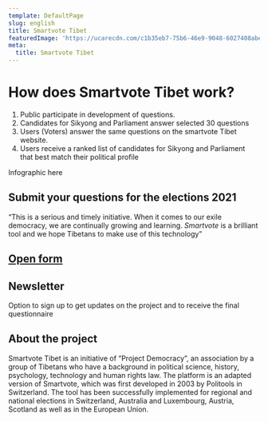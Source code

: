 ```yaml
---
template: DefaultPage
slug: english
title: Smartvote Tibet
featuredImage: 'https://ucarecdn.com/c1b35eb7-75b6-46e9-9048-6027408abed6/'
meta:
  title: Smartvote Tibet
---
```

# How does Smartvote Tibet work?

1. Public participate in development of questions.
2. Candidates for Sikyong and Parliament answer selected 30 questions
3. Users (Voters) answer the same questions on the smartvote Tibet website.
4. Users receive a ranked list of candidates for Sikyong and Parliament that best match their political profile

Infographic here

## Submit your questions for the elections 2021

“This is a serious and timely initiative. When it comes to our exile democracy, we are continually growing and learning. _Smartvote_ is a brilliant tool and we hope Tibetans to make use of this technology”


## [Open form](https://docs.google.com/forms/d/1cO41xpWCg7u9R9VMn2P2FBLHjmeiJFPTnKrfBo157l0/edit)

## Newsletter

Option to sign up to get updates on the project and to receive the final questionnaire

## About the project

Smartvote Tibet is an initiative of “Project Democracy”, an association by a group of Tibetans who have a background in political science, history, psychology, technology and human rights law. The platform is an adapted version of Smartvote, which was first developed in 2003 by Politools in Switzerland. The tool has been successfully implemented for regional and national elections in Switzerland, Australia and Luxembourg, Austria, Scotland as well as in the European Union.
